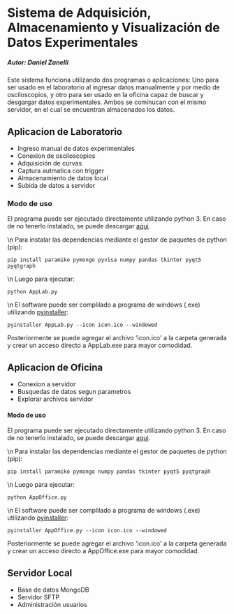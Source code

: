 # Sistema de Adquisición, Almacenamiento y Visualización de Datos Experimentales

##### Autor: Daniel Zanelli

Este sistema funciona utilizando dos programas o aplicaciones: Uno para ser usado en el laboratorio al ingresar datos manualmente y por medio de osciloscopios, y otro para ser usado en la oficina capaz de buscar y desgargar datos experimentales. Ambos se cominucan con el mismo servidor, en el cual se encuentran almacenados los datos.

## Aplicacion de Laboratorio
- Ingreso manual de datos experimentales
- Conexion de osciloscopios
- Adquisición de curvas
- Captura autmatica con trigger
- Almacenamiento de datos local
- Subida de datos a servidor

### Modo de uso

El programa puede ser ejecutado directamente utilizando python 3. En caso de no tenerlo instalado, se puede descargar [aqui](https://www.python.org/downloads/).

\n
Para instalar las dependencias mediante el gestor de paquetes de python (pip):

`pip install paramiko pymongo pyvisa numpy pandas tkinter pyqt5 pyqtgraph`


\n
Luego para ejecutar:

`python AppLab.py`

\n
El software puede ser complilado a programa de windows (.exe) utilizando [pyinstaller](https://pyinstaller.org/en/stable/):

`pyinstaller AppLab.py --icon icon.ico --windowed`

Posteriormente se puede agregar el archivo 'icon.ico' a la carpeta generada y crear un acceso directo a AppLab.exe para mayor comodidad.

## Aplicacion de Oficina
- Conexion a servidor
- Busquedas de datos segun parametros
- Explorar archivos servidor

#### Modo de uso
El programa puede ser ejecutado directamente utilizando python 3. En caso de no tenerlo instalado, se puede descargar [aqui](https://www.python.org/downloads/).

\n
Para instalar las dependencias mediante el gestor de paquetes de python (pip):

`pip install paramiko pymongo numpy pandas tkinter pyqt5 pyqtgraph`

\n
Luego para ejecutar:

`python AppOffice.py`

\n
El software puede ser complilado a programa de windows (.exe) utilizando [pyinstaller](https://pyinstaller.org/en/stable/):

`pyinstaller AppOffice.py --icon icon.ico --windowed`

Posteriormente se puede agregar el archivo 'icon.ico' a la carpeta generada y crear un acceso directo a AppOffice.exe para mayor comodidad.

## Servidor Local
- Base de datos MongoDB
- Servidor SFTP
- Administración usuarios
